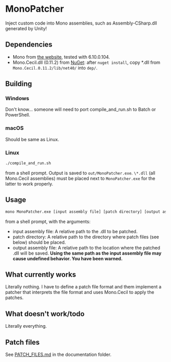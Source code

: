 # MonoPatcher
Inject custom code into Mono assemblies, such as Assembly-CSharp.dll generated by Unity!

## Dependencies
- Mono from [the website](https://www.mono-project.com), tested with 6.10.0.104.
- Mono.Cecil.dll (0.11.2) from [NuGet](https://www.nuget.org/packages/Mono.Cecil/): after `nuget install`, copy \*.dll from `Mono.Cecil.0.11.2/lib/net40/` into `dep/`.

## Building
### Windows
Don't know... someone will need to port compile_and_run.sh to Batch or PowerShell.
### macOS
Should be same as Linux.
### Linux
```bash
./compile_and_run.sh
```
from a shell prompt. Output is saved to `out/MonoPatcher.exe`. `\*.dll` (all Mono.Cecil assemblies) must be placed next to `MonoPatcher.exe` for the latter to work properly.

## Usage
```bash
mono MonoPatcher.exe [input assembly file] [patch directory] [output assembly file]
```
from a shell prompt, with the arguments:
- input assembly file: A relative path to the .dll to be patched.
- patch directory: A relative path to the directory where patch files (see below) should be placed.
- output assembly file: A relative path to the location where the patched .dll will be saved. **Using the same path as the input assembly file may cause undefined behavior. You have been warned.**

## What currently works
Literally nothing. I have to define a patch file format and them implement a patcher that interprets the file format and uses Mono.Cecil to apply the patches.

## What doesn't work/todo
Literally everything.

## Patch files
See [PATCH_FILES.md](doc/PATCH_FILES.md) in the documentation folder.
